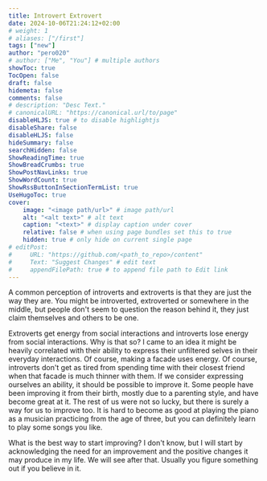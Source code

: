 ```yaml
---
title: Introvert Extrovert
date: 2024-10-06T21:24:12+02:00
# weight: 1
# aliases: ["/first"]
tags: ["new"]
author: "pero020"
# author: ["Me", "You"] # multiple authors
showToc: true
TocOpen: false
draft: false
hidemeta: false
comments: false
# description: "Desc Text."
# canonicalURL: "https://canonical.url/to/page"
disableHLJS: true # to disable highlightjs
disableShare: false
disableHLJS: false
hideSummary: false
searchHidden: false
ShowReadingTime: true
ShowBreadCrumbs: true
ShowPostNavLinks: true
ShowWordCount: true
ShowRssButtonInSectionTermList: true
UseHugoToc: true
cover:
    image: "<image path/url>" # image path/url
    alt: "<alt text>" # alt text
    caption: "<text>" # display caption under cover
    relative: false # when using page bundles set this to true
    hidden: true # only hide on current single page
# editPost:
#     URL: "https://github.com/<path_to_repo>/content"
#     Text: "Suggest Changes" # edit text
#     appendFilePath: true # to append file path to Edit link
---
```


A common perception of introverts and extroverts is that they are just the way they are. You might be introverted, extroverted or somewhere in the middle, but people don't seem to question the reason behind it, they just claim themselves and others to be one. 

Extroverts get energy from social interactions and introverts lose energy from social interactions. Why is that so? I came to an idea it might be heavily correlated with their ability to express their unfiltered selves in their everyday interactions. Of course, making a facade uses energy. Of course, introverts don't get as tired from spending time with their closest friend when that facade is much thinner with them. If we consider expressing ourselves an ability, it should be possible to improve it. Some people have been improving it from their birth, mostly due to a parenting style, and have become great at it. The rest of us were not so lucky, but there is surely a way for us to improve too. It is hard to become as good at playing the piano as a musician practicing from the age of three, but you can definitely learn to play some songs you like.

What is the best way to start improving? I don't know, but I will start by acknowledging the need for an improvement and the positive changes it may produce in my life. We will see after that. Usually you figure something out if you believe in it.
